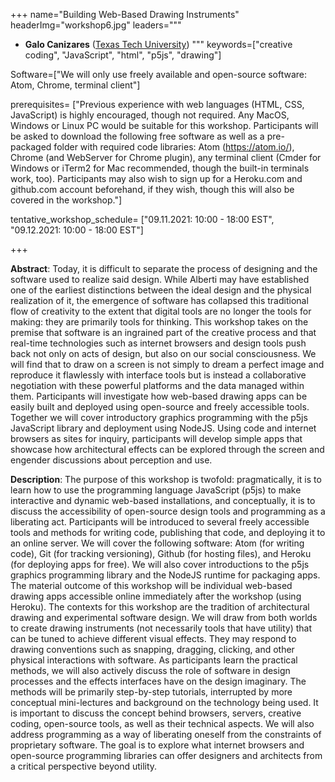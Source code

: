 +++
name="Building Web-Based Drawing Instruments"
headerImg="workshop6.jpg"
leaders="""
- **Galo Canizares** ([Texas Tech University](https://www.depts.ttu.edu/architecture/about/people/faculty/Canizares/index.php))
"""
keywords=["creative coding", "JavaScript", "html", "p5js", "drawing"]

Software=["We will only use freely available and open-source software: Atom, Chrome, terminal client"] 

prerequisites= ["Previous experience with web languages (HTML, CSS, JavaScript) is highly encouraged, though not required. Any MacOS, Windows or Linux PC would be suitable for this workshop. Participants will be asked to download the following free software as well as a pre-packaged folder with required code libraries: Atom (https://atom.io/), Chrome (and WebServer for Chrome plugin), any terminal client (Cmder for Windows or iTerm2 for Mac recommended, though the built-in terminals work, too). Participants may also wish to sign up for a Heroku.com and github.com account beforehand, if they wish, though this will also be covered in the workshop."]

tentative_workshop_schedule= ["09.11.2021: 10:00 - 18:00 EST", "09.12.2021: 10:00 - 18:00 EST"]

+++

**Abstract**: Today, it is difficult to separate the process of designing and the software used to realize said design. While Alberti may have established one of the earliest distinctions between the ideal design and the physical realization of it, the emergence of software has collapsed this traditional flow of creativity to the extent that digital tools are no longer the tools for making: they are primarily tools for thinking.
This workshop takes on the premise that software is an ingrained part of the creative process and that real-time technologies such as internet browsers and design tools push back not only on acts of design, but also on our social consciousness. We will find that to draw on a screen is not simply to dream a perfect image and reproduce it flawlessly with interface tools but is instead a collaborative negotiation with these powerful platforms and the data managed within them. Participants will investigate how web-based drawing apps can be easily built and deployed using open-source and freely accessible tools. Together we will cover introductory graphics programming with the p5js JavaScript library and deployment using NodeJS. Using code and internet browsers as sites for inquiry, participants will develop simple apps that showcase how architectural effects can be explored through the screen and engender discussions about perception and use.

**Description**: The purpose of this workshop is twofold: pragmatically, it is to learn how to use the programming language JavaScript (p5js) to make interactive and dynamic web-based installations, and conceptually, it is to discuss the accessibility of open-source design tools and programming as a liberating act. Participants will be introduced to several freely accessible tools and methods for writing code, publishing that code, and deploying it to an online server. We will cover the following software: Atom (for writing code), Git (for tracking versioning), Github (for hosting files), and Heroku (for deploying apps for free). We will also cover introductions to the p5js graphics programming library and the NodeJS runtime for packaging apps. The material outcome of this workshop will be individual web-based drawing apps accessible online immediately after the workshop (using Heroku).
The contexts for this workshop are the tradition of architectural drawing and experimental software design. We will draw from both worlds to create drawing instruments (not necessarily tools that have utility) that can be tuned to achieve different visual effects. They may respond to drawing conventions such as snapping, dragging, clicking, and other physical interactions with software. As participants learn the practical methods, we will also actively discuss the role of software in design processes and the effects interfaces have on the design imaginary.
The methods will be primarily step-by-step tutorials, interrupted by more conceptual mini-lectures and background on the technology being used. It is important to discuss the concept behind browsers, servers, creative coding, open-source tools, as well as their technical aspects. We will also address programming as a way of liberating oneself from the constraints of proprietary software. The goal is to explore what internet browsers and open-source programming libraries can offer designers and architects from a critical perspective beyond utility.

